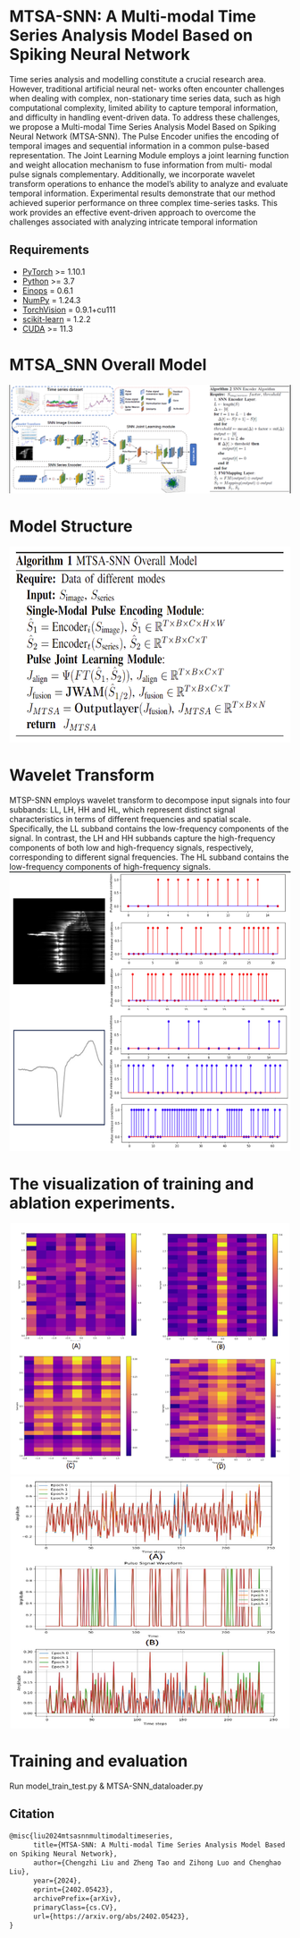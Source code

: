 # MTSA-SNN: A Multi-modal Time Series Analysis Model Based on Spiking Neural Network
Time series analysis and modelling constitute a
crucial research area. However, traditional artificial neural net-
works often encounter challenges when dealing with complex,
non-stationary time series data, such as high computational
complexity, limited ability to capture temporal information,
and difficulty in handling event-driven data. To address these
challenges, we propose a Multi-modal Time Series Analysis
Model Based on Spiking Neural Network (MTSA-SNN). The
Pulse Encoder unifies the encoding of temporal images and
sequential information in a common pulse-based representation.
The Joint Learning Module employs a joint learning function
and weight allocation mechanism to fuse information from multi-
modal pulse signals complementary. Additionally, we incorporate
wavelet transform operations to enhance the model’s ability to
analyze and evaluate temporal information. Experimental results
demonstrate that our method achieved superior performance on
three complex time-series tasks. This work provides an effective
event-driven approach to overcome the challenges associated with
analyzing intricate temporal information
## Requirements

- [PyTorch](https://pytorch.org/) >= 1.10.1
- [Python](https://www.python.org/) >= 3.7
- [Einops](https://github.com/arogozhnikov/einops) = 0.6.1
- [NumPy](https://numpy.org/) = 1.24.3
- [TorchVision](https://pytorch.org/vision/stable/transforms.html) = 0.9.1+cu111
- [scikit-learn](https://scikit-learn.org/stable/index.html) = 1.2.2
- [CUDA](https://developer.nvidia.com/cuda-toolkit) >= 11.3

# MTSA_SNN Overall Model
![MTSA_SNN Overall Model](https://github.com/Chenngzz/MTSA-SNN/blob/main/image/SNN_net.png)

# Model Structure
<img src="https://github.com/Chenngzz/MTSA-SNN/blob/main/image/workflow.png" width="600" height="350">

# Wavelet Transform
MTSP-SNN employs wavelet transform to decompose input
signals into four subbands: LL, LH, HH and HL, which
represent distinct signal characteristics in terms of different
frequencies and spatial scale. Specifically, the LL subband contains the low-frequency components of the signal. In contrast, the LH and HH subbands capture the high-frequency components of both low and high-frequency signals, respectively, corresponding to different signal frequencies. The HL subband contains the low-frequency components of high-frequency signals.
<img src="https://github.com/Chenngzz/MTSA-SNN/blob/main/image/Wavelet%20Transform.png" width="600" height="500">


# The visualization of training and ablation experiments.
<p align="center">
  <img src="https://github.com/Chenngzz/MTSA-SNN/blob/main/image/heatmap.png" width="500" height="450" alt="猫图片">
  <img src="https://github.com/Chenngzz/MTSA-SNN/blob/main/image/waveform.png" width="500" height="450" alt="狗图片">
</p>

# Training and evaluation
Run model_train_test.py &  MTSA-SNN_dataloader.py


## Citation
```
@misc{liu2024mtsasnnmultimodaltimeseries,
      title={MTSA-SNN: A Multi-modal Time Series Analysis Model Based on Spiking Neural Network}, 
      author={Chengzhi Liu and Zheng Tao and Zihong Luo and Chenghao Liu},
      year={2024},
      eprint={2402.05423},
      archivePrefix={arXiv},
      primaryClass={cs.CV},
      url={https://arxiv.org/abs/2402.05423}, 
}
```

